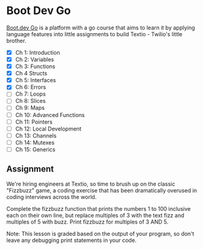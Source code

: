 # Boot Dev Go

[Boot.dev Go](boot.dev) is a platform with a go course that aims to learn it by applying language features into little assignments to build Textio - Twilio's little brother. 

- [x] Ch 1: Introduction
- [x] Ch 2: Variables
- [x] Ch 3: Functions
- [x] Ch 4 Structs
- [x] Ch 5: Interfaces
- [x] Ch 6: Errors
- [ ] Ch 7: Loops
- [ ] Ch 8: Slices
- [ ] Ch 9: Maps
- [ ] Ch 10: Advanced Functions
- [ ] Ch 11: Pointers
- [ ] Ch 12: Local Development
- [ ] Ch 13: Channels
- [ ] Ch 14: Mutexes
- [ ] Ch 15: Generics

## Assignment

We're hiring engineers at Textio, so time to brush up on the classic "Fizzbuzz" game, a coding exercise that has been dramatically overused in coding interviews across the world.

Complete the fizzbuzz function that prints the numbers 1 to 100 inclusive each on their own line, but replace multiples of 3 with the text fizz and multiples of 5 with buzz. Print fizzbuzz for multiples of 3 AND 5.

Note: This lesson is graded based on the output of your program, so don't leave any debugging print statements in your code.